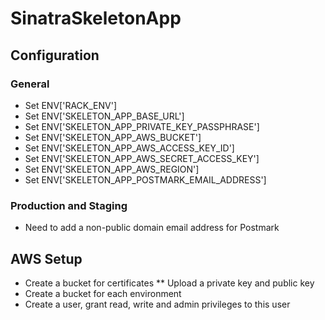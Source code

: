 # SinatraSkeletonApp

## Configuration

### General

* Set ENV['RACK_ENV']
* Set ENV['SKELETON_APP_BASE_URL']
* Set ENV['SKELETON_APP_PRIVATE_KEY_PASSPHRASE']
* Set ENV['SKELETON_APP_AWS_BUCKET']
* Set ENV['SKELETON_APP_AWS_ACCESS_KEY_ID']
* Set ENV['SKELETON_APP_AWS_SECRET_ACCESS_KEY']
* Set ENV['SKELETON_APP_AWS_REGION']
* Set ENV['SKELETON_APP_POSTMARK_EMAIL_ADDRESS']

### Production and Staging

* Need to add a non-public domain email address for Postmark


## AWS Setup

* Create a bucket for certificates
** Upload a private key and public key
* Create a bucket for each environment
* Create a user, grant read, write and admin privileges to this user
